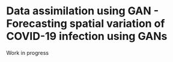 # Data assimilation using GAN - Forecasting spatial variation of COVID-19 infection using GANs

Work in progress
